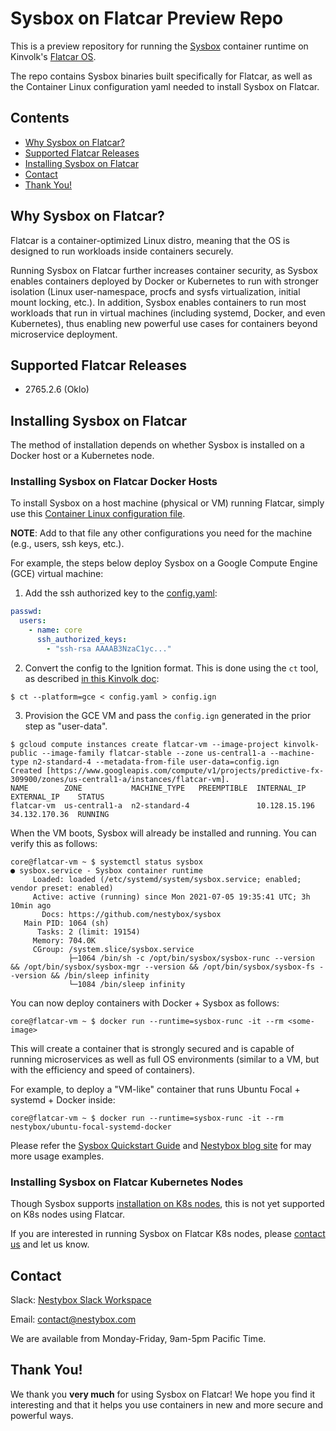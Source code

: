 # Sysbox on Flatcar Preview Repo

This is a preview repository for running the
[Sysbox](https://github.com/nestybox/sysbox) container runtime on Kinvolk's [Flatcar OS](https://kinvolk.io/flatcar-container-linux/).

The repo contains Sysbox binaries built specifically for Flatcar, as well as the
Container Linux configuration yaml needed to install Sysbox on Flatcar.

## Contents

*   [Why Sysbox on Flatcar?](#why-sysbox-on-flatcar)
*   [Supported Flatcar Releases](#supported-flatcar-releases)
*   [Installing Sysbox on Flatcar](#installing-sysbox-on-flatcar)
*   [Contact](#contact)
*   [Thank You!](#thank-you)

## Why Sysbox on Flatcar?

Flatcar is a container-optimized Linux distro, meaning that the OS is designed
to run workloads inside containers securely.

Running Sysbox on Flatcar further increases container security, as Sysbox
enables containers deployed by Docker or Kubernetes to run with stronger
isolation (Linux user-namespace, procfs and sysfs virtualization, initial mount
locking, etc.). In addition, Sysbox enables containers to run most workloads
that run in virtual machines (including systemd, Docker, and even Kubernetes),
thus enabling new powerful use cases for containers beyond microservice
deployment.

## Supported Flatcar Releases

* 2765.2.6 (Oklo)

## Installing Sysbox on Flatcar

The method of installation depends on whether Sysbox is installed on
a Docker host or a Kubernetes node.

### Installing Sysbox on Flatcar Docker Hosts

To install Sysbox on a host machine (physical or VM) running Flatcar,
simply use this [Container Linux configuration file](config/config.yaml).

**NOTE**: Add to that file any other configurations you need for the machine
(e.g., users, ssh keys, etc.).

For example, the steps below deploy Sysbox on a Google Compute Engine (GCE)
virtual machine:

1) Add the ssh authorized key to the [config.yaml](config/config.yaml):

```yaml
passwd:
  users:
    - name: core
      ssh_authorized_keys:
        - "ssh-rsa AAAAB3NzaC1yc..."
```

2) Convert the config to the Ignition format. This is done using the `ct` tool,
as described [in this Kinvolk doc](https://kinvolk.io/docs/flatcar-container-linux/latest/provisioning/config-transpiler/):

```console
$ ct --platform=gce < config.yaml > config.ign
```

3) Provision the GCE VM and pass the `config.ign` generated in the prior step as "user-data".

```console
$ gcloud compute instances create flatcar-vm --image-project kinvolk-public --image-family flatcar-stable --zone us-central1-a --machine-type n2-standard-4 --metadata-from-file user-data=config.ign
Created [https://www.googleapis.com/compute/v1/projects/predictive-fx-309900/zones/us-central1-a/instances/flatcar-vm].
NAME        ZONE           MACHINE_TYPE   PREEMPTIBLE  INTERNAL_IP    EXTERNAL_IP    STATUS
flatcar-vm  us-central1-a  n2-standard-4               10.128.15.196  34.132.170.36  RUNNING
```

When the VM boots, Sysbox will already be installed and running. You can verify
this as follows:

```console
core@flatcar-vm ~ $ systemctl status sysbox
● sysbox.service - Sysbox container runtime
     Loaded: loaded (/etc/systemd/system/sysbox.service; enabled; vendor preset: enabled)
     Active: active (running) since Mon 2021-07-05 19:35:41 UTC; 3h 10min ago
       Docs: https://github.com/nestybox/sysbox
   Main PID: 1064 (sh)
      Tasks: 2 (limit: 19154)
     Memory: 704.0K
     CGroup: /system.slice/sysbox.service
             ├─1064 /bin/sh -c /opt/bin/sysbox/sysbox-runc --version && /opt/bin/sysbox/sysbox-mgr --version && /opt/bin/sysbox/sysbox-fs --version && /bin/sleep infinity
             └─1084 /bin/sleep infinity
```

You can now deploy containers with Docker + Sysbox as follows:

```console
core@flatcar-vm ~ $ docker run --runtime=sysbox-runc -it --rm <some-image>
```

This will create a container that is strongly secured and is capable of running
microservices as well as full OS environments (similar to a VM, but with the
efficiency and speed of containers).

For example, to deploy a "VM-like" container that runs Ubuntu Focal + systemd +
Docker inside:

```console
core@flatcar-vm ~ $ docker run --runtime=sysbox-runc -it --rm nestybox/ubuntu-focal-systemd-docker
```

Please refer the [Sysbox Quickstart Guide](https://github.com/nestybox/sysbox/tree/master/docs/quickstart) and [Nestybox blog site](https://blog.nestybox.com/)
for may more usage examples.

### Installing Sysbox on Flatcar Kubernetes Nodes

Though Sysbox supports [installation on K8s nodes](https://github.com/nestybox/sysbox/blob/master/docs/user-guide/install-k8s.md),
this is not yet supported on K8s nodes using Flatcar.

If you are interested in running Sysbox on Flatcar K8s nodes, please [contact us](#contact) and let us know.

## Contact

Slack: [Nestybox Slack Workspace][slack]

Email: contact@nestybox.com

We are available from Monday-Friday, 9am-5pm Pacific Time.

## Thank You!

We thank you **very much** for using Sysbox on Flatcar! We hope you find it
interesting and that it helps you use containers in new and more secure and
powerful ways.

[slack]: https://nestybox-support.slack.com/join/shared_invite/enQtOTA0NDQwMTkzMjg2LTAxNGJjYTU2ZmJkYTZjNDMwNmM4Y2YxNzZiZGJlZDM4OTc1NGUzZDFiNTM4NzM1ZTA2NDE3NzQ1ODg1YzhmNDQ#/
